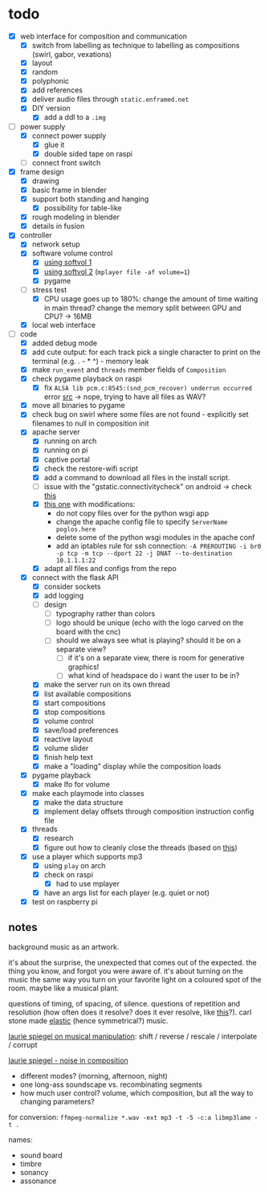 # todo

- [x] web interface for composition and communication
  - [x] switch from labelling as technique to labelling as compositions (swirl, gabor, vexations)
  - [x] layout
  - [x] random
  - [x] polyphonic
  - [x] add references
  - [x] deliver audio files through `static.enframed.net`
  - [x] DIY version
    - [x] add a ddl to a `.img`
- [ ] power supply
  - [x] connect power supply
    - [x] glue it
    - [x] double sided tape on raspi
  - [ ] connect front switch
- [x] frame design
  - [x] drawing
  - [x] basic frame in blender
  - [x] support both standing and hanging
    - [x] possibility for table-like
  - [x] rough modeling in blender
  - [x] details in fusion
- [x] controller
  - [x] network setup
  - [x] software volume control
    - [x] [using softvol 1](https://bytesnbits.co.uk/raspberry-pi-i2s-sound-output/)
    - [x] [using softvol 2](https://github.com/pimoroni/pirate-audio/issues/32) (`mplayer file -af volume=1`)
    - [x] pygame
  - [ ] stress test
    - [x] CPU usage goes up to 180%: change the amount of time waiting in main thread? change the memory split between GPU and CPU? -> 16MB
  - [x] local web interface
- [ ] code
  - [x] added debug mode
  - [x] add cute output: for each track pick a single character to print on the terminal (e.g. . - * ^) - memory leak
  - [x] make `run_event` and `threads` member fields of `Composition`
  - [x] check pygame playback on raspi
    - [x] fix `ALSA lib pcm.c:8545:(snd_pcm_recover) underrun occurred` error [src](https://forums.adafruit.com/viewtopic.php?f=19&t=175237&p=858042) -> nope, trying to have all files as WAV?
  - [x] move all binaries to pygame
  - [x] check bug on swirl where some files are not found - explicitly set filenames to null in composition init
  - [x] apache server
    - [x] running on arch
    - [x] running on pi
    - [x] captive portal
    - [x] check the restore-wifi script
    - [x] add a command to download all files in the install script.
    - [ ] issue with the "gstatic.connectivitycheck" on android -> check [this](https://rachitpandya.medium.com/how-to-create-a-captive-portal-38aba6284b91)
    - [x] [this one](https://github.com/jerryryle/rogue_ap/blob/main/setup.sh) with modifications:
      - do not copy files over for the python wsgi app
      - change the apache config file to specify `ServerName poglos.here`
      - delete some of the python wsgi modules in the apache conf
      - add an iptables rule for ssh connection: `-A PREROUTING -i br0 -p tcp -m tcp --dport 22 -j DNAT --to-destination 10.1.1.1:22`
    - [x] adapt all files and configs from the repo
  - [x] connect with the flask API
    - [x] consider sockets
    - [x] add logging
    - [ ] design
      - [ ] typography rather than colors
      - [ ] logo should be unique (echo with the logo carved on the board with the cnc)
      - [ ] should we always see what is playing? should it be on a separate view?
        - [ ] if it's on a separate view, there is room for generative graphics!
        - [ ] what kind of headspace do i want the user to be in?
    - [x] make the server run on its own thread
    - [x] list available compositions
    - [x] start compositions
    - [x] stop compositions
    - [x] volume control
    - [x] save/load preferences
    - [x] reactive layout
    - [x] volume slider
    - [x] finish help text
    - [x] make a "loading" display while the composition loads
  - [x] pygame playback
    - [x] make lfo for volume
  - [x] make each playmode into classes
    - [x] make the data structure
    - [x] implement delay offsets through composition instruction config file
  - [x] threads
    - [x] research
    - [x] figure out how to cleanly close the threads (based on [this](https://stackoverflow.com/questions/41961430/how-to-cleanly-kill-subprocesses-in-python))
  - [x] use a player which supports mp3
    - [x] using `play` on arch
    - [x] check on raspi
      - [x] had to use mplayer
    - [x] have an args list for each player (e.g. quiet or not)
  - [x] test on raspberry pi

## notes

background music as an artwork.

it's about the surprise, the unexpected that comes out of the expected. the thing you know, and forgot you were aware of. it's about turning on the music the same way you turn on your favorite light on a coloured spot of the room. maybe like a musical plant.

questions of timing, of spacing, of silence. questions of repetition and resolution (how often does it resolve? does it ever resolve, like [this](https://www.youtube.com/watch?v=IE8gISNPz7I)?). carl stone made [elastic](https://www.youtube.com/watch?v=X-OHTj4xcgg) (hence symmetrical?) music.

[laurie spiegel on musical manipulation](http://www.retiary.org/ls/writings/musical_manip.html):  shift / reverse / rescale / interpolate / corrupt

[laurie spiegel - noise in composition](http://retiary.org/ls/writings/info_theory_music.html)

- different modes? (morning, afternoon, night)
- one long-ass soundscape vs. recombinating segments
- how much user control? volume, which composition, but all the way to changing parameters?

for conversion: `ffmpeg-normalize *.wav -ext mp3 -t -5 -c:a libmp3lame -t .`

names:

- sound board
- timbre
- sonancy
- assonance
